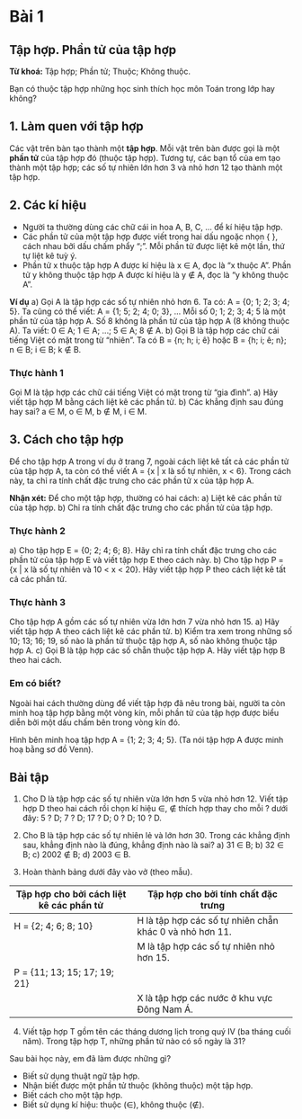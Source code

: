 # Bài 1
## Tập hợp. Phần tử của tập hợp
**Từ khoá:** Tập hợp; Phần tử; Thuộc; Không thuộc.

Bạn có thuộc tập hợp những học sinh thích học môn Toán trong lớp hay không?

## 1. Làm quen với tập hợp

Các vật trên bàn tạo thành một **tập hợp**. Mỗi vật trên bàn được gọi là một **phần tử** của tập hợp đó (thuộc tập hợp). Tương tự, các bạn tổ của em tạo thành một tập hợp; các số tự nhiên lớn hơn 3 và nhỏ hơn 12 tạo thành một tập hợp.

## 2. Các kí hiệu
- Người ta thường dùng các chữ cái in hoa A, B, C, ... để kí hiệu tập hợp.
- Các phần tử của một tập hợp được viết trong hai dấu ngoặc nhọn { }, cách nhau bởi dấu chấm phẩy “;”. Mỗi phần tử được liệt kê một lần, thứ tự liệt kê tuỳ ý.
- Phần tử x thuộc tập hợp A được kí hiệu là x ∈ A, đọc là “x thuộc A”. Phần tử y không thuộc tập hợp A được kí hiệu là y ∉ A, đọc là “y không thuộc A”.

**Ví dụ**
a) Gọi A là tập hợp các số tự nhiên nhỏ hơn 6. Ta có: A = {0; 1; 2; 3; 4; 5}.
Ta cũng có thể viết: A = {1; 5; 2; 4; 0; 3}, ...
Mỗi số 0; 1; 2; 3; 4; 5 là một phần tử của tập hợp A. Số 8 không là phần tử của tập hợp A (8 không thuộc A).
Ta viết: 0 ∈ A; 1 ∈ A; ...; 5 ∈ A; 8 ∉ A.
b) Gọi B là tập hợp các chữ cái tiếng Việt có mặt trong từ “nhiên”.
Ta có B = {n; h; i; ê} hoặc B = {h; i; ê; n}; n ∈ B; i ∈ B; k ∉ B.

### Thực hành 1
Gọi M là tập hợp các chữ cái tiếng Việt có mặt trong từ “gia đình”.
a) Hãy viết tập hợp M bằng cách liệt kê các phần tử.
b) Các khẳng định sau đúng hay sai?
a ∈ M, o ∈ M, b ∉ M, i ∈ M.

## 3. Cách cho tập hợp
Để cho tập hợp A trong ví dụ ở trang 7, ngoài cách liệt kê tất cả các phần tử của tập hợp A, ta còn có thể viết A = {x | x là số tự nhiên, x < 6}. Trong cách này, ta chỉ ra tính chất đặc trưng cho các phần tử x của tập hợp A.

**Nhận xét:**
Để cho một tập hợp, thường có hai cách:
a) Liệt kê các phần tử của tập hợp.
b) Chỉ ra tính chất đặc trưng cho các phần tử của tập hợp.

### Thực hành 2
a) Cho tập hợp E = {0; 2; 4; 6; 8}. Hãy chỉ ra tính chất đặc trưng cho các phần tử của tập hợp E và viết tập hợp E theo cách này.
b) Cho tập hợp P = {x | x là số tự nhiên và 10 < x < 20}. Hãy viết tập hợp P theo cách liệt kê tất cả các phần tử.

### Thực hành 3
Cho tập hợp A gồm các số tự nhiên vừa lớn hơn 7 vừa nhỏ hơn 15.
a) Hãy viết tập hợp A theo cách liệt kê các phần tử.
b) Kiểm tra xem trong những số 10; 13; 16; 19, số nào là phần tử thuộc tập hợp A, số nào không thuộc tập hợp A.
c) Gọi B là tập hợp các số chẵn thuộc tập hợp A. Hãy viết tập hợp B theo hai cách.

### Em có biết?
Ngoài hai cách thường dùng để viết tập hợp đã nêu trong bài, người ta còn minh hoạ tập hợp bằng một vòng kín, mỗi phần tử của tập hợp được biểu diễn bởi một dấu chấm bên trong vòng kín đó.

Hình bên minh hoạ tập hợp A = {1; 2; 3; 4; 5}.
(Ta nói tập hợp A được minh hoạ bằng sơ đồ Venn).

## Bài tập
1. Cho D là tập hợp các số tự nhiên vừa lớn hơn 5 vừa nhỏ hơn 12. Viết tập hợp D theo hai cách rồi chọn kí hiệu ∈, ∉ thích hợp thay cho mỗi ? dưới đây:
5 ? D; 7 ? D; 17 ? D; 0 ? D; 10 ? D.

2. Cho B là tập hợp các số tự nhiên lẻ và lớn hơn 30. Trong các khẳng định sau, khẳng định nào là đúng, khẳng định nào là sai?
a) 31 ∈ B; b) 32 ∈ B; c) 2002 ∉ B; d) 2003 ∈ B.

3. Hoàn thành bảng dưới đây vào vở (theo mẫu).

| Tập hợp cho bởi cách liệt kê các phần tử | Tập hợp cho bởi tính chất đặc trưng |
|---|---|
| H = {2; 4; 6; 8; 10} | H là tập hợp các số tự nhiên chẵn khác 0 và nhỏ hơn 11. |
| | M là tập hợp các số tự nhiên nhỏ hơn 15. |
| P = {11; 13; 15; 17; 19; 21} | |
| | X là tập hợp các nước ở khu vực Đông Nam Á. |

4. Viết tập hợp T gồm tên các tháng dương lịch trong quý IV (ba tháng cuối năm). Trong tập hợp T, những phần tử nào có số ngày là 31?

Sau bài học này, em đã làm được những gì?
- Biết sử dụng thuật ngữ tập hợp.
- Nhận biết được một phần tử thuộc (không thuộc) một tập hợp.
- Biết cách cho một tập hợp.
- Biết sử dụng kí hiệu: thuộc (∈), không thuộc (∉).
